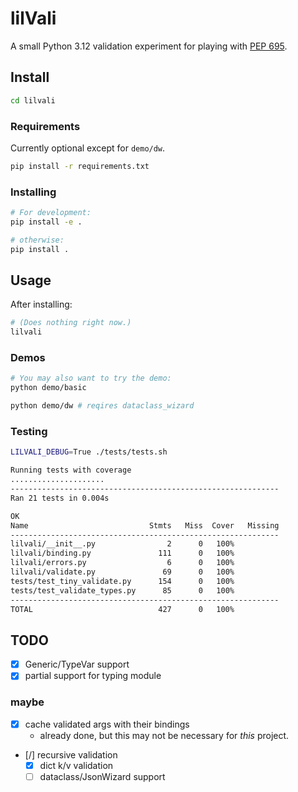 # lilVali

A small Python 3.12 validation experiment for playing with [PEP 695](https://peps.python.org/pep-0695/).

## Install
```bash
cd lilvali
```

### Requirements
Currently optional except for `demo/dw`.
```bash
pip install -r requirements.txt
```

### Installing
```bash
# For development:
pip install -e .

# otherwise:
pip install .
```


## Usage
After installing:
```bash
# (Does nothing right now.)
lilvali
```
### Demos
```bash
# You may also want to try the demo:
python demo/basic

python demo/dw # reqires dataclass_wizard
```

### Testing
```bash
LILVALI_DEBUG=True ./tests/tests.sh
```

```bash
Running tests with coverage
.....................
------------------------------------------------------------
Ran 21 tests in 0.004s

OK
Name                           Stmts   Miss  Cover   Missing
------------------------------------------------------------
lilvali/__init__.py                2      0   100%
lilvali/binding.py               111      0   100%
lilvali/errors.py                  6      0   100%
lilvali/validate.py               69      0   100%
tests/test_tiny_validate.py      154      0   100%
tests/test_validate_types.py      85      0   100%
------------------------------------------------------------
TOTAL                            427      0   100%
```

## TODO
- [x] Generic/TypeVar support
- [x] partial support for typing module
### maybe
  - [x] cache validated args with their bindings
    - already done, but this may not be necessary for *this* project.
  - [/] recursive validation
    - [x] dict k/v validation
    - [ ] dataclass/JsonWizard support
